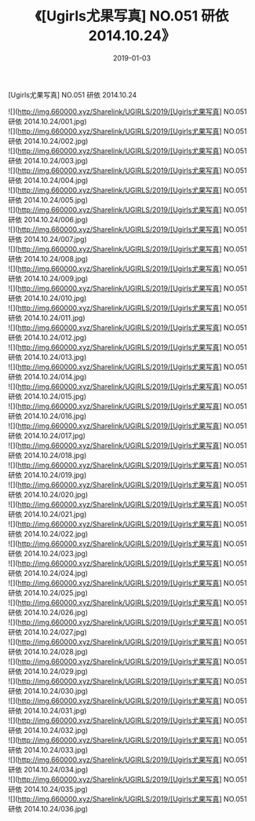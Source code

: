﻿---
layout: post
title:  《[Ugirls尤果写真] NO.051 研依 2014.10.24》
date:   2019-01-03
img: http://img.660000.xyz/Sharelink/UGIRLS/2019/[Ugirls尤果写真] NO.051 研依 2014.10.24/000.jpg
categories: [美女, 清纯, 唯美]
---

[Ugirls尤果写真] NO.051 研依 2014.10.24

 ![](http://img.660000.xyz/Sharelink/UGIRLS/2019/[Ugirls尤果写真] NO.051 研依 2014.10.24/001.jpg) <br>![](http://img.660000.xyz/Sharelink/UGIRLS/2019/[Ugirls尤果写真] NO.051 研依 2014.10.24/002.jpg) <br>![](http://img.660000.xyz/Sharelink/UGIRLS/2019/[Ugirls尤果写真] NO.051 研依 2014.10.24/003.jpg) <br>![](http://img.660000.xyz/Sharelink/UGIRLS/2019/[Ugirls尤果写真] NO.051 研依 2014.10.24/004.jpg) <br>![](http://img.660000.xyz/Sharelink/UGIRLS/2019/[Ugirls尤果写真] NO.051 研依 2014.10.24/005.jpg) <br>![](http://img.660000.xyz/Sharelink/UGIRLS/2019/[Ugirls尤果写真] NO.051 研依 2014.10.24/006.jpg) <br>![](http://img.660000.xyz/Sharelink/UGIRLS/2019/[Ugirls尤果写真] NO.051 研依 2014.10.24/007.jpg) <br>![](http://img.660000.xyz/Sharelink/UGIRLS/2019/[Ugirls尤果写真] NO.051 研依 2014.10.24/008.jpg) <br>![](http://img.660000.xyz/Sharelink/UGIRLS/2019/[Ugirls尤果写真] NO.051 研依 2014.10.24/009.jpg) <br>![](http://img.660000.xyz/Sharelink/UGIRLS/2019/[Ugirls尤果写真] NO.051 研依 2014.10.24/010.jpg) <br>![](http://img.660000.xyz/Sharelink/UGIRLS/2019/[Ugirls尤果写真] NO.051 研依 2014.10.24/011.jpg) <br>![](http://img.660000.xyz/Sharelink/UGIRLS/2019/[Ugirls尤果写真] NO.051 研依 2014.10.24/012.jpg) <br>![](http://img.660000.xyz/Sharelink/UGIRLS/2019/[Ugirls尤果写真] NO.051 研依 2014.10.24/013.jpg) <br>![](http://img.660000.xyz/Sharelink/UGIRLS/2019/[Ugirls尤果写真] NO.051 研依 2014.10.24/014.jpg) <br>![](http://img.660000.xyz/Sharelink/UGIRLS/2019/[Ugirls尤果写真] NO.051 研依 2014.10.24/015.jpg) <br>![](http://img.660000.xyz/Sharelink/UGIRLS/2019/[Ugirls尤果写真] NO.051 研依 2014.10.24/016.jpg) <br>![](http://img.660000.xyz/Sharelink/UGIRLS/2019/[Ugirls尤果写真] NO.051 研依 2014.10.24/017.jpg) <br>![](http://img.660000.xyz/Sharelink/UGIRLS/2019/[Ugirls尤果写真] NO.051 研依 2014.10.24/018.jpg) <br>![](http://img.660000.xyz/Sharelink/UGIRLS/2019/[Ugirls尤果写真] NO.051 研依 2014.10.24/019.jpg) <br>![](http://img.660000.xyz/Sharelink/UGIRLS/2019/[Ugirls尤果写真] NO.051 研依 2014.10.24/020.jpg) <br>![](http://img.660000.xyz/Sharelink/UGIRLS/2019/[Ugirls尤果写真] NO.051 研依 2014.10.24/021.jpg) <br>![](http://img.660000.xyz/Sharelink/UGIRLS/2019/[Ugirls尤果写真] NO.051 研依 2014.10.24/022.jpg) <br>![](http://img.660000.xyz/Sharelink/UGIRLS/2019/[Ugirls尤果写真] NO.051 研依 2014.10.24/023.jpg) <br>![](http://img.660000.xyz/Sharelink/UGIRLS/2019/[Ugirls尤果写真] NO.051 研依 2014.10.24/024.jpg) <br>![](http://img.660000.xyz/Sharelink/UGIRLS/2019/[Ugirls尤果写真] NO.051 研依 2014.10.24/025.jpg) <br>![](http://img.660000.xyz/Sharelink/UGIRLS/2019/[Ugirls尤果写真] NO.051 研依 2014.10.24/026.jpg) <br>![](http://img.660000.xyz/Sharelink/UGIRLS/2019/[Ugirls尤果写真] NO.051 研依 2014.10.24/027.jpg) <br>![](http://img.660000.xyz/Sharelink/UGIRLS/2019/[Ugirls尤果写真] NO.051 研依 2014.10.24/028.jpg) <br>![](http://img.660000.xyz/Sharelink/UGIRLS/2019/[Ugirls尤果写真] NO.051 研依 2014.10.24/029.jpg) <br>![](http://img.660000.xyz/Sharelink/UGIRLS/2019/[Ugirls尤果写真] NO.051 研依 2014.10.24/030.jpg) <br>![](http://img.660000.xyz/Sharelink/UGIRLS/2019/[Ugirls尤果写真] NO.051 研依 2014.10.24/031.jpg) <br>![](http://img.660000.xyz/Sharelink/UGIRLS/2019/[Ugirls尤果写真] NO.051 研依 2014.10.24/032.jpg) <br>![](http://img.660000.xyz/Sharelink/UGIRLS/2019/[Ugirls尤果写真] NO.051 研依 2014.10.24/033.jpg) <br>![](http://img.660000.xyz/Sharelink/UGIRLS/2019/[Ugirls尤果写真] NO.051 研依 2014.10.24/034.jpg) <br>![](http://img.660000.xyz/Sharelink/UGIRLS/2019/[Ugirls尤果写真] NO.051 研依 2014.10.24/035.jpg) <br>![](http://img.660000.xyz/Sharelink/UGIRLS/2019/[Ugirls尤果写真] NO.051 研依 2014.10.24/036.jpg) <br>